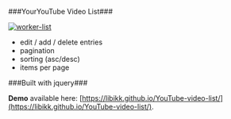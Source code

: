 ###YourYouTube Video List###

<a href="https://preview.ibb.co/gE8pbT/youtube_list.png"><img src="https://preview.ibb.co/gE8pbT/youtube_list.png" alt="worker-list" border="0" /></a>

* edit / add / delete entries
* pagination
* sorting (asc/desc)
* items per page 

###Built with jquery###

**Demo** available here: [https://libikk.github.io/YouTube-video-list/](https://libikk.github.io/YouTube-video-list/).
